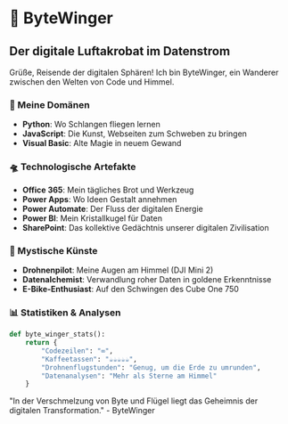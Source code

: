 # 🦅 ByteWinger

## Der digitale Luftakrobat im Datenstrom

Grüße, Reisende der digitalen Sphären! Ich bin ByteWinger, ein Wanderer zwischen den Welten von Code und Himmel.

### 🌌 Meine Domänen

- **Python**: Wo Schlangen fliegen lernen
- **JavaScript**: Die Kunst, Webseiten zum Schweben zu bringen
- **Visual Basic**: Alte Magie in neuem Gewand

### 🛸 Technologische Artefakte

- **Office 365**: Mein tägliches Brot und Werkzeug
- **Power Apps**: Wo Ideen Gestalt annehmen
- **Power Automate**: Der Fluss der digitalen Energie
- **Power BI**: Mein Kristallkugel für Daten
- **SharePoint**: Das kollektive Gedächtnis unserer digitalen Zivilisation

### 🔮 Mystische Künste

- **Drohnenpilot**: Meine Augen am Himmel (DJI Mini 2)
- **Datenalchemist**: Verwandlung roher Daten in goldene Erkenntnisse
- **E-Bike-Enthusiast**: Auf den Schwingen des Cube One 750

### 📊 Statistiken & Analysen

```python
def byte_winger_stats():
    return {
        "Codezeilen": "∞",
        "Kaffeetassen": "☕☕☕☕☕",
        "Drohnenflugstunden": "Genug, um die Erde zu umrunden",
        "Datenanalysen": "Mehr als Sterne am Himmel"
    }
```

"In der Verschmelzung von Byte und Flügel liegt das Geheimnis der digitalen Transformation." - ByteWinger
